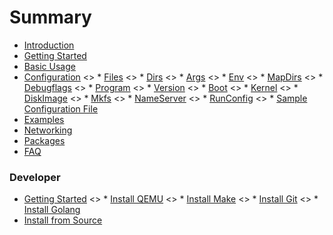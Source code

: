 # Summary

* [Introduction](introduction.md)
* [Getting Started](getting_started.md)
* [Basic Usage](basic_usage.md)
* [Configuration](configuration.md)
    <> * [Files](configuration.md#files)
    <> * [Dirs](configuration.md#dirs)
    <> * [Args](configuration.md#args)
    <> * [Env](configuration.md#env)
    <> * [MapDirs](configuration.md#mapdirs)
    <> * [Debugflags](configuration.md#debugflags)
    <> * [Program](configuration.md#program)
    <> * [Version](configuration.md#version)
    <> * [Boot](configuration.md#boot)
    <> * [Kernel](configuration.md#kernel)
    <> * [DiskImage](configuration.md#diskimage)
    <> * [Mkfs](configuration.md#mkfs)
    <> * [NameServer](configuration.md#nameserver)
    <> * [RunConfig](configuration.md#runconfig)
    <> * [Sample Configuration File](configuration.md#sample)
* [Examples](examples.md)
* [Networking](networking.md)
* [Packages](packages.md)
* [FAQ](faq.md)

### Developer
* [Getting Started](prerequisites.md)
    <> * [Install QEMU](prerequisites.md#qemu)
    <> * [Install Make](prerequisites.md#make)
    <> * [Install Git](prerequisites.md#git)
    <> * [Install Golang](prerequisites.md#go)
* [Install from Source](source-installation.md)
